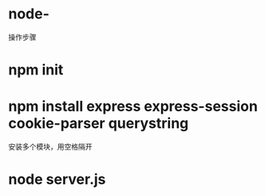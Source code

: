 # node-
操作步骤
# npm init
# npm install express express-session cookie-parser querystring
安装多个模块，用空格隔开
# node server.js
